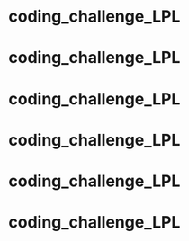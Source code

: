 # coding_challenge_LPL
# coding_challenge_LPL
# coding_challenge_LPL
# coding_challenge_LPL
# coding_challenge_LPL
# coding_challenge_LPL
